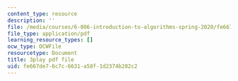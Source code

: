 ```yaml
---
content_type: resource
description: ''
file: /media/courses/6-006-introduction-to-algorithms-spring-2020/fe667de76c7c6631a58f1d2374b282c2_wEKFGdo4Sck.pdf
file_type: application/pdf
learning_resource_types: []
ocw_type: OCWFile
resourcetype: Document
title: 3play pdf file
uid: fe667de7-6c7c-6631-a58f-1d2374b282c2
---
```

